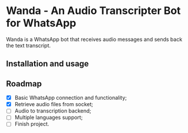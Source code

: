 # Wanda - An Audio Transcripter Bot for WhatsApp

  Wanda is a WhatsApp bot that receives audio messages and sends back the text transcript.

## Installation and usage



## Roadmap

- [x] Basic WhatsApp connection and functionality;
- [x] Retrieve audio files from socket;
- [ ] Audio to transcription backend;
- [ ] Multiple languages support;
- [ ] Finish project.
